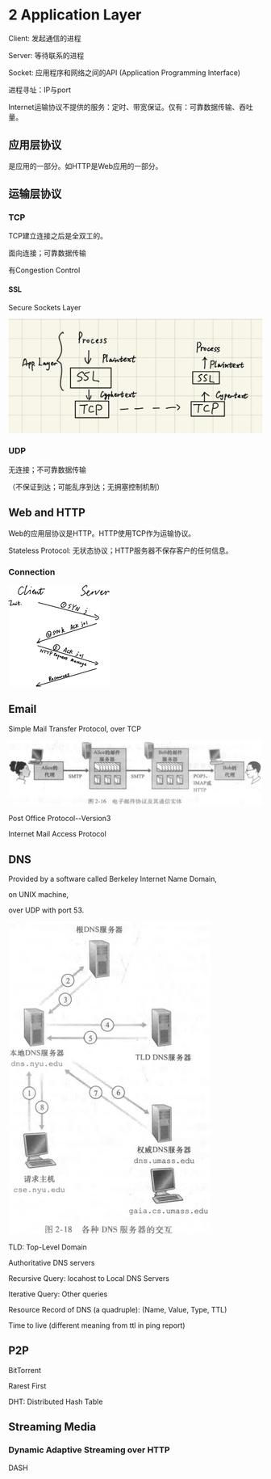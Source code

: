 # 2 Application Layer

Client: 发起通信的进程

Server: 等待联系的进程

Socket: 应用程序和网络之间的API (Application Programming Interface)

进程寻址：IP与port

Internet运输协议不提供的服务：定时、带宽保证。仅有：可靠数据传输、吞吐量。

## 应用层协议

是应用的一部分。如HTTP是Web应用的一部分。

## 运输层协议

### TCP

TCP建立连接之后是全双工的。

面向连接；可靠数据传输

有Congestion Control

#### SSL

Secure Sockets Layer

![SSL](application%20layer.assets/SSL.jpeg)

### UDP

无连接；不可靠数据传输

（不保证到达；可能乱序到达；无拥塞控制机制）

## Web and HTTP

Web的应用层协议是HTTP。HTTP使用TCP作为运输协议。

Stateless Protocol: 无状态协议；HTTP服务器不保存客户的任何信息。

### Connection

![image-20210225094447543](application%20layer.assets/image-20210225094447543.png)

## Email

Simple Mail Transfer Protocol, over TCP

![Screen Shot 2021-02-25 at 12.38.34 PM](application%20layer.assets/Screen%20Shot%202021-02-25%20at%2012.38.34%20PM.png)

Post Office Protocol--Version3

Internet Mail Access Protocol

## DNS

Provided by a software called Berkeley Internet Name Domain, 

on UNIX machine, 

over UDP with port 53.

![Screen Shot 2021-02-25 at 12.54.31 PM](application%20layer.assets/Screen%20Shot%202021-02-25%20at%2012.54.31%20PM.png)

TLD: Top-Level Domain

Authoritative DNS servers

Recursive Query: locahost to Local DNS Servers

Iterative Query: Other queries

Resource Record of DNS (a quadruple): (Name, Value, Type, TTL)

Time to live (different meaning from ttl in ping report)

## P2P

BitTorrent

Rarest First

DHT: Distributed Hash Table

## Streaming Media

### Dynamic Adaptive Streaming over HTTP

DASH



